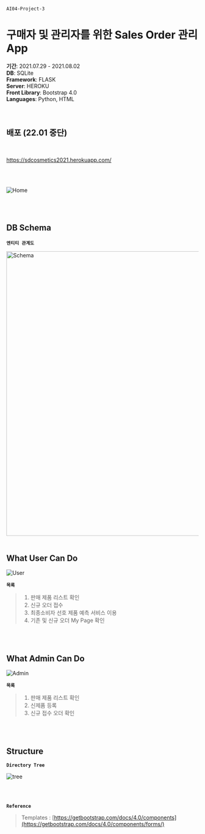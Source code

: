 


    AI04-Project-3  
    
# 구매자 및 관리자를 위한 Sales Order 관리 App



**기간**: 2021.07.29 - 2021.08.02 <br>
**DB**: SQLite <br>
**Framework**: FLASK <br>
**Server**: HEROKU <br>
**Front Library**: Bootstrap 4.0 <br>
**Languages**: Python, HTML <br>
<br>
<br>


## 배포 (22.01 중단)
<br>

https://sdcosmetics2021.herokuapp.com/

<br>
<br>

![Home](https://user-images.githubusercontent.com/83524438/127944006-1c6a9b7f-bb8d-479a-9784-cc17301ead38.png)

    
<br>
<br>


## DB Schema
    
**`엔티티 관계도`**

<img width="743" alt="Schema" src="https://user-images.githubusercontent.com/83524438/127944046-05565065-fb4d-4367-8356-7cbf3d8de588.png">



<br>
<br>


## What User Can Do
    
![User](https://user-images.githubusercontent.com/83524438/127944062-4645125f-7149-47a9-b6ad-d32ea3e0dd8a.png)
    
**`목록`**
> 1. 판매 제품 리스트 확인
> 2. 신규 오더 접수 
> 3. 최종소비자 선호 제품 예측 서비스 이용
> 4. 기존 및 신규 오더 My Page 확인 

<br>
<br>

## What Admin Can Do

![Admin](https://user-images.githubusercontent.com/83524438/127943997-db094002-9f6c-450a-998b-1a8c8f011e93.png)

**`목록`**
> 1. 판매 제품 리스트 확인
> 2. 신제품 등록
> 3. 신규 접수 오더 확인

<br>
<br>
    

## Structure
    
**`Directory Tree`**

![tree](https://user-images.githubusercontent.com/83524438/127944023-65412eca-df3a-4793-ab10-ef03df239cda.png)


<br>
<br>


**`Reference`**

> Templates : [https://getbootstrap.com/docs/4.0/components](https://getbootstrap.com/docs/4.0/components/forms/)
